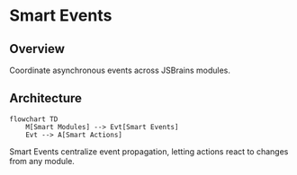 # Smart Events

## Overview
Coordinate asynchronous events across JSBrains modules.

## Architecture
```mermaid
flowchart TD
	M[Smart Modules] --> Evt[Smart Events]
	Evt --> A[Smart Actions]
```
Smart Events centralize event propagation, letting actions react to changes from any module.
